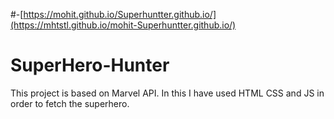#-[https://mohit.github.io/Superhuntter.github.io/](https://mhtstl.github.io/mohit-Superhuntter.github.io/)

# SuperHero-Hunter
This project is based on Marvel API. In this I have used HTML CSS and JS in order to fetch the superhero.
